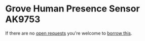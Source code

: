 # Grove Human Presence Sensor AK9753
If there are no [open requests](../../../../issues?q=is%3Aissue+is%3Aopen+%22Grove+Human+Presence+Sensor+AK9753%22+in%3Atitle) you're welcome to [borrow this](../../../../issues/new?title=Borrow+request+for+Grove+Human+Presence+Sensor+AK9753&body=1+piece+of+%5Bthis%5D%28..%2Fblob%2Fmain%2F.%2FHardware%2FSensors%2FGrove_Human_Presence_Sensor_AK9753.md%29+for+~2+weeks.).